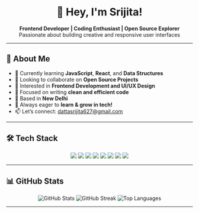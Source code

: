 <h1 align="center">🚀 Hey, I'm Srijita!</h1>

<p align="center">
  <b>Frontend Developer | Coding Enthusiast | Open Source Explorer</b><br>
  Passionate about building creative and responsive user interfaces
</p>

---

## 🧠 About Me

- 🌱 Currently learning **JavaScript**, **React**, and **Data Structures**
- 🤝 Looking to collaborate on **Open Source Projects**
- 🎨 Interested in **Frontend Development and UI/UX Design**
- 🧹 Focused on writing **clean and efficient code**
- 📍 Based in **New Delhi**
- 🚀 Always eager to **learn & grow in tech!**
- 📫 Let’s connect: [dattasrijita627@gmail.com](mailto:dattasrijita627@gmail.com)

---

## 🛠️ Tech Stack

<p align="center">
  <img src="https://img.shields.io/badge/HTML5-E34F26?style=for-the-badge&logo=html5&logoColor=white" />
  <img src="https://img.shields.io/badge/CSS3-1572B6?style=for-the-badge&logo=css3&logoColor=white" />
  <img src="https://img.shields.io/badge/JavaScript-F7DF1E?style=for-the-badge&logo=javascript&logoColor=black" />
  <img src="https://img.shields.io/badge/React-20232A?style=for-the-badge&logo=react&logoColor=61DAFB" />
  <img src="https://img.shields.io/badge/Tailwind_CSS-38B2AC?style=for-the-badge&logo=tailwind-css&logoColor=white" />
  <img src="https://img.shields.io/badge/Git-F05032?style=for-the-badge&logo=git&logoColor=white" />
  <img src="https://img.shields.io/badge/GitHub-181717?style=for-the-badge&logo=github&logoColor=white" />
  <img src="https://img.shields.io/badge/VS_Code-007ACC?style=for-the-badge&logo=visual-studio-code&logoColor=white" />
</p>

---

## 📊 GitHub Stats

<p align="center">
  <img src="https://github-readme-stats.vercel.app/api?username=Srijita627&show_icons=true&theme=tokyonight&hide_border=true&count_private=true" alt="GitHub Stats" />
  <img src="https://github-readme-streak-stats.herokuapp.com/?user=Srijita627&theme=tokyonight&hide_border=true" alt="GitHub Streak" />
  <img src="https://github-readme-stats.vercel.app/api/top-langs/?username=Srijita627&layout=compact&theme=tokyonight&hide_border=true" alt="Top Languages" />
</p>

---

